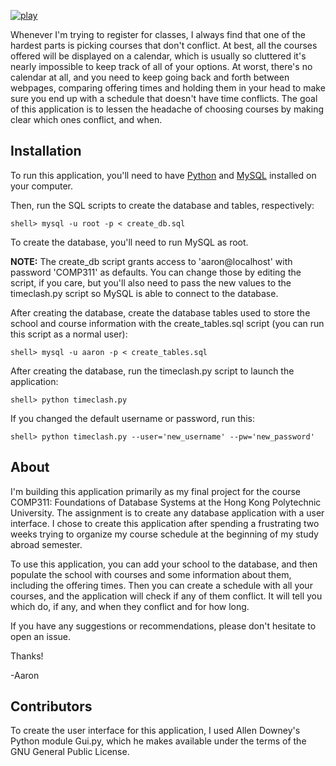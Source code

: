 [![play](http://f.cl.ly/items/0M3D1T3o282g1x1C0q09/splash.png)](http://cl.ly/BOJT)

Whenever I'm trying to register for classes, I always find that one of
the hardest parts is picking courses that don't conflict.  At best,
all the courses offered will be displayed on a calendar, which is
usually so cluttered it's nearly impossible to keep track of all of
your options.  At worst, there's no calendar at all, and you need to
keep going back and forth between webpages, comparing offering times
and holding them in your head to make sure you end up with a schedule
that doesn't have time conflicts.  The goal of this application is to
lessen the headache of choosing courses by making clear which ones
conflict, and when.

## Installation

To run this application, you'll need to have
[Python](http://python.org/download/) and
[MySQL](http://www.mysql.com/downloads/) installed on your computer.

Then, run the SQL scripts to create the database and tables,
respectively:

	shell> mysql -u root -p < create_db.sql

To create the database, you'll need to run MySQL as root.  

**NOTE:** The create_db script grants access to 'aaron@localhost' with
password 'COMP311' as defaults.  You can change those by editing the
script, if you care, but you'll also need to pass the new values to
the timeclash.py script so MySQL is able to connect to the database.

After creating the database, create the database tables used to store
the school and course information with the create_tables.sql script
(you can run this script as a normal user):

	shell> mysql -u aaron -p < create_tables.sql

After creating the database, run the timeclash.py script to launch the
application:

	shell> python timeclash.py
	
If you changed the default username or password, run this:
	
	shell> python timeclash.py --user='new_username' --pw='new_password'

## About

I'm building this application primarily as my final project for the
course COMP311: Foundations of Database Systems at the Hong Kong
Polytechnic University.  The assignment is to create any database
application with a user interface.  I chose to create this application
after spending a frustrating two weeks trying to organize my course
schedule at the beginning of my study abroad semester.

To use this application, you can add your school to the database, and
then populate the school with courses and some information about them,
including the offering times. Then you can create a schedule with all
your courses, and the application will check if any of them
conflict. It will tell you which do, if any, and when they conflict
and for how long.

If you have any suggestions or recommendations, please don't hesitate
to open an issue.

Thanks!

-Aaron

## Contributors

To create the user interface for this application, I used Allen
Downey's Python module Gui.py, which he makes available under the
terms of the GNU General Public License.
